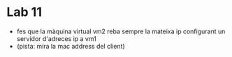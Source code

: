 # Lab 11
- fes que la màquina virtual vm2 reba sempre la mateixa ip configurant un servidor d'adreces ip a vm1
- (pista: mira la mac address del client)
